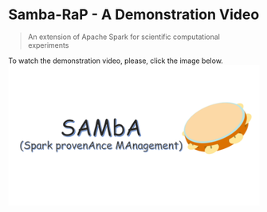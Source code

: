 # Samba-RaP - A Demonstration Video
>An extension of Apache Spark for scientific computational experiments

To watch the demonstration video, please, click the image below.
<a href="https://drive.google.com/file/d/1st1dRJCGyTLNEVjZp5i-nnLjJkVjMNKZ/view" target="_blank">
![](SAMbA.png)
</a>

